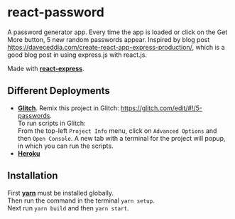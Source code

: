# react-password

A password generator app. Every time the app is loaded or click on the Get More button, 5 new random passwords appear. Inspired by blog post https://daveceddia.com/create-react-app-express-production/, which is a good blog post in using express.js with react.js.

Made with [**react-express**](https://github.com/Li-Victor/react-express). 

## Different Deployments

* [**Glitch**](https://5-passwords.glitch.me/). Remix this project in Glitch: https://glitch.com/edit/#!/5-passwords. </br>
To run scripts in Glitch: </br>
From the top-left `Project Info` menu, click on `Advanced Options` and then `Open Console`. A new tab with a terminal for the project will popup, in which you can run the scripts.
* [**Heroku**](https://p-assword.herokuapp.com/)

## Installation

First [**yarn**](https://yarnpkg.com/en/) must be installed globally. </br>
Then run the command in the terminal `yarn setup`. </br>
Next run `yarn build` and then `yarn start`.

